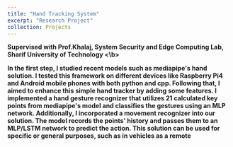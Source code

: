 ```yaml
---
title: "Hand Tracking System"
excerpt: "Research Project"
collection: Projects
---
```

<b> Supervised with Prof.Khalaj, System Security and Edge Computing Lab, Sharif University of Technology <\b>

In the first step, I studied recent models such as mediapipe's hand solution.
I tested this framework on different devices like Raspberry Pi4 and Android mobile phones with both python and cpp.
Following that, I aimed to enhance this simple hand tracker by adding some features. 
I implemented a hand gesture recognizer that utilizes 21 calculated key points from mediapipe's model and classifies the gestures using an MLP network.
Additionally, I incorporated a movement recognizer into our solution.
The model records the points' history and passes them to an MLP/LSTM network to predict the action. 
This solution can be used for specific or general purposes, such as in vehicles as a remote
